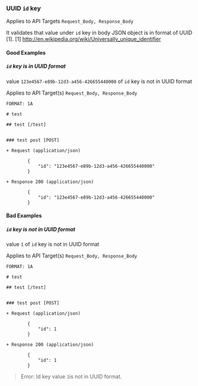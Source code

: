 ### UUID `id` key
Applies to API Targets `Request_Body, Response_Body`

It validates that value under `id` key in body JSON object is in format of UUID [1].
[1] http://en.wikipedia.org/wiki/Universally_unique_identifier

#### Good Examples
##### `id` key is in UUID format

value `123e4567-e89b-12d3-a456-426655440000` of `id` key is not in UUID format

Applies to API Target(s) `Request_Body, Response_Body`

```
FORMAT: 1A

# test

## test [/test]


### test post [POST]

+ Request (application/json)

        {
            "id": "123e4567-e89b-12d3-a456-426655440000"
        }

+ Response 200 (application/json)

        {
            "id": "123e4567-e89b-12d3-a456-426655440000"
        }

```



#### Bad Examples
##### `id` key is not in UUID format

value `1` of `id` key is not in UUID format

Applies to API Target(s) `Request_Body, Response_Body`

```
FORMAT: 1A

# test

## test [/test]


### test post [POST]

+ Request (application/json)

        {
            "id": 1
        }

+ Response 200 (application/json)

        {
            "id": 1
        }

```

> Error: Id key value `1`is not in UUID format.




